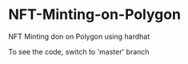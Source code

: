 # NFT-Minting-on-Polygon
NFT Minting don on Polygon using hardhat 


To see the code, switch to 'master' branch
